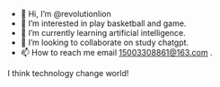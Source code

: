 - 👋 Hi, I’m @revolutionlion
- 👀 I’m interested in play basketball and game.
- 🌱 I’m currently learning artificial intelligence.
- 💞️ I’m looking to collaborate on study chatgpt.
- 📫 How to reach me email 15003308861@163.com .

<!---
revolutionlion/revolutionlion is a ✨ special ✨ repository because its `README.md` (this file) appears on your GitHub profile.
You can click the Preview link to take a look at your changes.
--->
I think technology change world!
